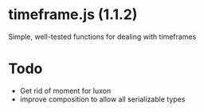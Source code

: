 # timeframe.js (1.1.2)

Simple, well-tested functions for dealing with timeframes

# Todo

- Get rid of moment for luxon
- improve composition to allow all serializable types
